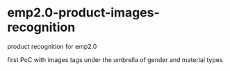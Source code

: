 # emp2.0-product-images-recognition
product recognition for emp2.0

first PoC
with images tags under the umbrella of gender and material types
